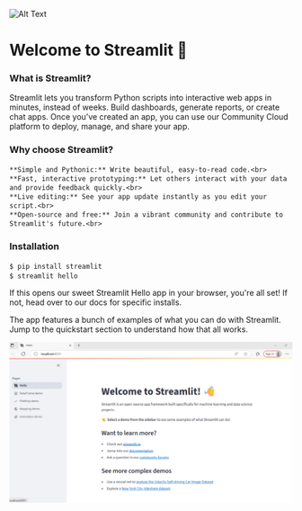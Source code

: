 ![Alt Text](image.png)

# Welcome to Streamlit 👋 <br>

### What is Streamlit? <br>

Streamlit lets you transform Python scripts into interactive web apps in minutes, instead of weeks. Build dashboards, generate reports, or create chat apps. Once you’ve created an app, you can use our Community Cloud platform to deploy, manage, and share your app. <br>

### Why choose Streamlit? <br>
    **Simple and Pythonic:** Write beautiful, easy-to-read code.<br>
    **Fast, interactive prototyping:** Let others interact with your data and provide feedback quickly.<br>
    **Live editing:** See your app update instantly as you edit your script.<br>
    **Open-source and free:** Join a vibrant community and contribute to Streamlit's future.<br>

### Installation <br>
`$ pip install streamlit` <br>
`$ streamlit hello` <br>

If this opens our sweet Streamlit Hello app in your browser, you're all set! If not, head over to our docs for specific installs. <br>

The app features a bunch of examples of what you can do with Streamlit. Jump to the quickstart section to understand how that all works. <br>



![alt text](image-1.png)
